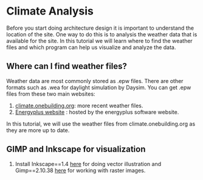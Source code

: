 # Climate Analysis

Before you start doing architecture design it is important to understand the location of the site. One way to do this is to analysis the weather data that is available for the site. In this tutorial we will learn where to find the weather files and which program can help us visualize and analyze the data.

## Where can I find weather files?
Weather data are most commonly stored as .epw files. There are other formats such as .wea for daylight simulation by Daysim. You can get .epw files from these two main websites:
1. <a href="https://climate.onebuilding.org/" target="_blank">climate.onebuilding.org</a>: more recent weather files.
2. <a href="https://energyplus.net/weather" target="_blank">Energyplus website</a> : hosted by the energyplus software website.

In this tutorial, we will use the weather files from climate.onebuilding.org as they are more up to date.

## GIMP and Inkscape for visualization
1. Install Inkscape==1.4 <a href="https://inkscape.org/release/inkscape-1.4/" target="_blank">here</a> for doing vector illustration and Gimp==2.10.38 <a href="https://www.gimp.org/downloads/" target="_blank">here</a> for working with raster images.
